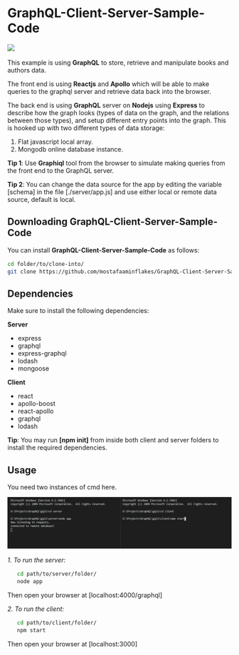 # GraphQL-Client-Server-Sample-Code

![](./client/public/images/graphiql.jpg?raw=true)

This example is using **GraphQL** to store, retrieve and manipulate books and authors data.

The front end is using **Reactjs** and **Apollo** which will be able to make queries to the graphql server and retrieve data back into the browser.

The back end is using **GraphQL** server on **Nodejs** using **Express** to describe how the graph looks (types of data on the graph, and the relations between those types), and setup different entry points into the graph. This is hooked up with two different types of data storage:

1. Flat javascript local array.
2. Mongodb online database instance.

**Tip 1**: Use **Graphiql** tool from the browser to simulate making queries from the front end to the GraphQL server.

**Tip 2**: You can change the data source for the app by editing the variable [schema] in the file [./server/app.js] and use either local or remote data source, default is local.

## Downloading GraphQL-Client-Server-Sample-Code

You can install **GraphQL-Client-Server-Sample-Code** as follows:

```bash
cd folder/to/clone-into/
git clone https://github.com/mostafaaminflakes/GraphQL-Client-Server-Sample-Code.git
```

## Dependencies

Make sure to install the following dependencies:

**Server**

-   express
-   graphql
-   express-graphql
-   lodash
-   mongoose

**Client**

-   react
-   apollo-boost
-   react-apollo
-   graphql
-   lodash

**Tip**: You may run **[npm init]** from inside both client and server folders to install the required dependencies.

## Usage

You need two instances of cmd here.

![](./client/public/images/terminal.jpg?raw=true)

*1. To run the server:*

```bash
   cd path/to/server/folder/
   node app
```

Then open your browser at [localhost:4000/graphql]



*2. To run the client:*

```bash
   cd path/to/client/folder/
   npm start
```

Then open your browser at [localhost:3000]
